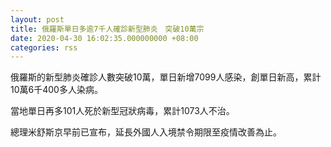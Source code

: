 ```yaml
---
layout: post
title: 俄羅斯單日多逾7千人確診新型肺炎　突破10萬宗
date: 2020-04-30 16:02:35.000000000 +08:00
categories: rss
---
```


俄羅斯的新型肺炎確診人數突破10萬，單日新增7099人感染，創單日新高，累計10萬6千400多人染病。

當地單日再多101人死於新型冠狀病毒，累計1073人不治。

總理米舒斯京早前已宣布，延長外國人入境禁令期限至疫情改善為止。

